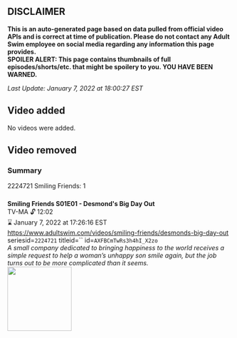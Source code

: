 ## DISCLAIMER
**This is an auto-generated page based on data pulled from official video APIs and is correct at time of publication. Please do not contact any Adult Swim employee on social media regarding any information this page provides.**  
**SPOILER ALERT: This page contains thumbnails of full episodes/shorts/etc. that might be spoilery to you. YOU HAVE BEEN WARNED.**  

_Last Update: January 7, 2022 at 18:00:27 EST_
## Video added
No videos were added.  
## Video removed
### Summary
2224721 Smiling Friends: 1  
### 
**Smiling Friends S01E01 - Desmond's Big Day Out**  
TV-MA 🔓 12:02  
⌛ January 7, 2022 at 17:26:16 EST  
https://www.adultswim.com/videos/smiling-friends/desmonds-big-day-out  
seriesid=`2224721` titleid=`` id=`AXFBCmTwRs3h4hI_X2zo`  
_A small company dedicated to bringing happiness to the world receives a simple request to help a woman’s unhappy son smile again, but the job turns out to be more complicated than it seems._  
<a href="https://media.cdn.adultswim.com/uploads/20200403/thumbnails/2_2043147545-SMILINGFRIENDS_online_thumb.png"><img src="https://media.cdn.adultswim.com/uploads/20200403/thumbnails/2_2043147545-SMILINGFRIENDS_online_thumb.png" height="144px" /></a>

